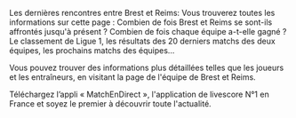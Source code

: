 Les dernières rencontres entre Brest et Reims:
Vous trouverez toutes les informations sur cette page : Combien de fois Brest et Reims se sont-ils affrontés jusqu'à présent ? Combien de fois chaque équipe a-t-elle gagné ? Le classement de Ligue 1, les résultats des 20 derniers matchs des deux équipes, les prochains matchs des équipes…

Vous pouvez trouver des informations plus détaillées telles que les joueurs et les entraîneurs, en visitant la page de l'équipe de Brest et Reims.

Téléchargez l’appli « MatchEnDirect », l'application de livescore N°1 en France et soyez le premier à découvrir toute l'actualité.
